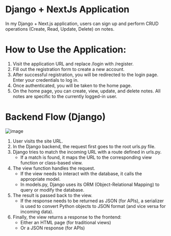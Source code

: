# Django + NextJs Application

In my Django + Next.js application, users can sign up and perform CRUD operations (Create, Read, Update, Delete) on notes.

# How to Use the Application:
1. Visit the application URL and replace /login with /register.
2. Fill out the registration form to create a new account.
3. After successful registration, you will be redirected to the login page. Enter your credentials to log in.
4. Once authenticated, you will be taken to the home page.
5. On the home page, you can create, view, update, and delete notes. All notes are specific to the currently logged-in user.

# Backend Flow (Django)
![image](https://github.com/user-attachments/assets/6e2053eb-f048-47fc-8103-2c2bca8d3e6d)


1. User visits the site URL.
2. In the Django backend, the request first goes to the root urls.py file.
3. Django tries to match the incoming URL with a route defined in urls.py.
   - If a match is found, it maps the URL to the corresponding view function or class-based view.
4. The view function handles the request.
   - If the view needs to interact with the database, it calls the appropriate model.
   - In models.py, Django uses its ORM (Object-Relational Mapping) to query or modify the database.
5. The result is passed back to the view.
   - If the response needs to be returned as JSON (for APIs), a serializer is used to convert Python objects to JSON format (and vice versa for incoming data).
6. Finally, the view returns a response to the frontend:
   - Either an HTML page (for traditional views)
   - Or a JSON response (for APIs)


